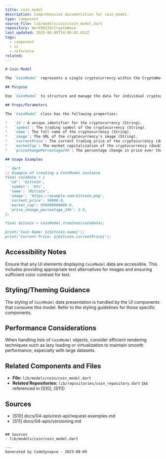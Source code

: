 ```yaml
---
title: coin_model
description: Comprehensive documentation for coin_model.
type: component
source_file: lib/models/coin/coin_model.dart
repository: Work90210/CryptoWave
last_updated: 2025-08-09T14:08:02.012Z
tags:
  - component
  - ui
  - reference
related:
---
```

```markdown
# Coin Model

The `CoinModel` represents a single cryptocurrency within the CryptoWave application. It encapsulates the data associated with a cryptocurrency, such as its ID, symbol, name, image URL, current price, and market data.

## Purpose

Use `CoinModel` to structure and manage the data for individual cryptocurrencies displayed throughout the application. This model serves as a data transfer object for cryptocurrency information fetched from external APIs.

## Props/Parameters

The `CoinModel` class has the following properties:

*   `id`: A unique identifier for the cryptocurrency (String).
*   `symbol`: The trading symbol of the cryptocurrency (String).
*   `name`: The full name of the cryptocurrency (String).
*   `image`: The URL of the cryptocurrency's image (String).
*   `currentPrice`: The current trading price of the cryptocurrency (double).
*   `marketCap`: The market capitalization of the cryptocurrency (double).
*   `priceChangePercentage24h`: The percentage change in price over the last 24 hours (double).

## Usage Examples

```dart
// Example of creating a CoinModel instance
final coinData = {
  'id': 'bitcoin',
  'symbol': 'btc',
  'name': 'Bitcoin',
  'image': 'https://example.com/bitcoin.png',
  'current_price': 50000.0,
  'market_cap': 950000000000.0,
  'price_change_percentage_24h': 2.5,
};

final bitcoin = CoinModel.fromJson(coinData);

print('Coin Name: ${bitcoin.name}');
print('Current Price: ${bitcoin.currentPrice}');
```

## Accessibility Notes

Ensure that any UI elements displaying `CoinModel` data are accessible. This includes providing appropriate text alternatives for images and ensuring sufficient color contrast for text.

## Styling/Theming Guidance

The styling of `CoinModel` data presentation is handled by the UI components that consume this model. Refer to the styling guidelines for those specific components.

## Performance Considerations

When handling lists of `CoinModel` objects, consider efficient rendering techniques such as lazy loading or virtualization to maintain smooth performance, especially with large datasets.

## Related Components and Files

*   **File:** `lib/models/coin/coin_model.dart`
*   **Related Repositories:** `lib/repositories/coin_repository.dart` (as referenced in [S10], [S11])

## Sources

*   [S10] docs/04-apis/rest-api/request-examples.md
*   [S11] docs/04-apis/versioning.md
```

## Sources
- lib/models/coin/coin_model.dart

---
Generated by CodeSynapse · 2025-08-09